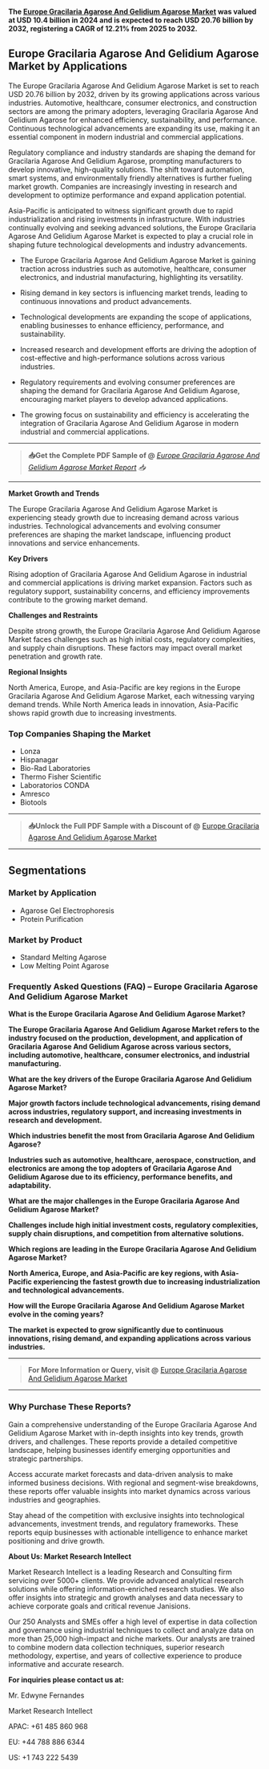 <p><strong>The <a href="https://www.marketresearchintellect.com/download-sample/?rid=585183&amp;utm_source=Pulse-April-Europe&amp;utm_medium=852">Europe Gracilaria Agarose And Gelidium Agarose Market</a> was valued at USD 10.4 billion in 2024 and is expected to reach USD 20.76 billion by 2032, registering a CAGR of 12.21% from 2025 to 2032.</strong></p><h2>Europe Gracilaria Agarose And Gelidium Agarose Market by Applications&nbsp;</h2><p><p>The Europe Gracilaria Agarose And Gelidium Agarose Market is set to reach USD 20.76 billion by 2032, driven by its growing applications across various industries. Automotive, healthcare, consumer electronics, and construction sectors are among the primary adopters, leveraging Gracilaria Agarose And Gelidium Agarose for enhanced efficiency, sustainability, and performance. Continuous technological advancements are expanding its use, making it an essential component in modern industrial and commercial applications.</p><p>Regulatory compliance and industry standards are shaping the demand for Gracilaria Agarose And Gelidium Agarose, prompting manufacturers to develop innovative, high-quality solutions. The shift toward automation, smart systems, and environmentally friendly alternatives is further fueling market growth. Companies are increasingly investing in research and development to optimize performance and expand application potential.</p><p>Asia-Pacific is anticipated to witness significant growth due to rapid industrialization and rising investments in infrastructure. With industries continually evolving and seeking advanced solutions, the Europe Gracilaria Agarose And Gelidium Agarose Market is expected to play a crucial role in shaping future technological developments and industry advancements.</p></p><ul><li><p>The Europe Gracilaria Agarose And Gelidium Agarose Market is gaining traction across industries such as automotive, healthcare, consumer electronics, and industrial manufacturing, highlighting its versatility.</p></li><li><p>Rising demand in key sectors is influencing market trends, leading to continuous innovations and product advancements.</p></li><li><p>Technological developments are expanding the scope of applications, enabling businesses to enhance efficiency, performance, and sustainability.</p></li><li><p>Increased research and development efforts are driving the adoption of cost-effective and high-performance solutions across various industries.</p></li><li><p>Regulatory requirements and evolving consumer preferences are shaping the demand for Gracilaria Agarose And Gelidium Agarose, encouraging market players to develop advanced applications.</p></li><li><p>The growing focus on sustainability and efficiency is accelerating the integration of Gracilaria Agarose And Gelidium Agarose in modern industrial and commercial applications.</p></li></ul><hr /><blockquote><p><strong><span class="font-[700]">📥Get the Complete PDF Sample of @ </span></strong><em><span class="font-[700]"><a href="https://www.marketresearchintellect.com/download-sample/?rid=585183&amp;utm_source=Pulse-April-Europe&amp;utm_medium=852" target="_blank" data-tracking-control-name="article-ssr-frontend-pulse_little-text-block" data-tracking-will-navigate="" data-test-link="">Europe Gracilaria Agarose And Gelidium Agarose Market Report</a>&nbsp;📥</span></em></p></blockquote><hr /><p class="" data-start="77" data-end="360"><strong data-start="77" data-end="105">Market Growth and Trends</strong></p><p class="" data-start="77" data-end="360">The Europe Gracilaria Agarose And Gelidium Agarose Market is experiencing steady growth due to increasing demand across various industries. Technological advancements and evolving consumer preferences are shaping the market landscape, influencing product innovations and service enhancements.</p><p class="" data-start="362" data-end="606"><strong data-start="362" data-end="377">Key Drivers</strong></p><p class="" data-start="362" data-end="606">Rising adoption of Gracilaria Agarose And Gelidium Agarose in industrial and commercial applications is driving market expansion. Factors such as regulatory support, sustainability concerns, and efficiency improvements contribute to the growing market demand.</p><p class="" data-start="608" data-end="849"><strong data-start="608" data-end="637">Challenges and Restraints</strong></p><p class="" data-start="608" data-end="849">Despite strong growth, the Europe Gracilaria Agarose And Gelidium Agarose Market faces challenges such as high initial costs, regulatory complexities, and supply chain disruptions. These factors may impact overall market penetration and growth rate.</p><p class="" data-start="851" data-end="1095"><strong data-start="851" data-end="872">Regional Insights</strong></p><p class="" data-start="851" data-end="1095">North America, Europe, and Asia-Pacific are key regions in the Europe Gracilaria Agarose And Gelidium Agarose Market, each witnessing varying demand trends. While North America leads in innovation, Asia-Pacific shows rapid growth due to increasing investments.</p><p><h3>Top Companies Shaping the  Market </h3><ul><li>Lonza</li><li>Hispanagar</li><li>Bio-Rad Laboratories</li><li>Thermo Fisher Scientific</li><li>Laboratorios CONDA</li><li>Amresco</li><li>Biotools</li></ul></p><hr /><blockquote><p><strong>📥Unlock the Full PDF Sample with a Discount of @</strong> <a href="https://www.marketresearchintellect.com/ask-for-discount/?rid=585183&amp;utm_source=Pulse-April-Europe&amp;utm_medium=852">Europe Gracilaria Agarose And Gelidium Agarose Market</a></p></blockquote><hr /><p><h2>Segmentations</h2><h3> Market by Application</h3><ul><li>Agarose Gel Electrophoresis</li><li>Protein Purification</li></ul><h3> Market by Product</h3><ul><li>Standard Melting Agarose</li><li>Low Melting Point Agarose</li></ul></p><h3><strong>Frequently Asked Questions (FAQ) &ndash; Europe Gracilaria Agarose And Gelidium Agarose Market</strong></h3><p><strong>What is the Europe Gracilaria Agarose And Gelidium Agarose Market?</strong></p><p><strong>The Europe Gracilaria Agarose And Gelidium Agarose Market refers to the industry focused on the production, development, and application of Gracilaria Agarose And Gelidium Agarose across various sectors, including automotive, healthcare, consumer electronics, and industrial manufacturing.</strong></p><p><strong>What are the key drivers of the Europe Gracilaria Agarose And Gelidium Agarose Market?</strong></p><p><strong>Major growth factors include technological advancements, rising demand across industries, regulatory support, and increasing investments in research and development.</strong></p><p><strong>Which industries benefit the most from Gracilaria Agarose And Gelidium Agarose?</strong></p><p><strong>Industries such as automotive, healthcare, aerospace, construction, and electronics are among the top adopters of Gracilaria Agarose And Gelidium Agarose due to its efficiency, performance benefits, and adaptability.</strong></p><p><strong>What are the major challenges in the Europe Gracilaria Agarose And Gelidium Agarose Market?</strong></p><p><strong>Challenges include high initial investment costs, regulatory complexities, supply chain disruptions, and competition from alternative solutions.</strong></p><p><strong>Which regions are leading in the Europe Gracilaria Agarose And Gelidium Agarose Market?</strong></p><p><strong>North America, Europe, and Asia-Pacific are key regions, with Asia-Pacific experiencing the fastest growth due to increasing industrialization and technological advancements.</strong></p><p><strong>How will the Europe Gracilaria Agarose And Gelidium Agarose Market evolve in the coming years?</strong></p><p><strong>The market is expected to grow significantly due to continuous innovations, rising demand, and expanding applications across various industries.</strong></p><hr /><blockquote><p><span class="font-[700]"><strong>For More Information or Query, visit&nbsp;@</strong>&nbsp;</span><span class="font-[700]"><a href="https://www.marketresearchintellect.com/product/gracilaria-agarose-and-gelidium-agarose-market/?utm_source=Linkedin&utm_medium=852" target="_blank" data-tracking-control-name="article-ssr-frontend-pulse_little-text-block" data-tracking-will-navigate="" data-test-link="">Europe Gracilaria Agarose And Gelidium Agarose Market</a></span></p></blockquote><hr /><h3><strong data-start="0" data-end="31">Why Purchase These Reports?</strong></h3><p class="" data-start="35" data-end="297">Gain a comprehensive understanding of the Europe Gracilaria Agarose And Gelidium Agarose Market with in-depth insights into key trends, growth drivers, and challenges. These reports provide a detailed competitive landscape, helping businesses identify emerging opportunities and strategic partnerships.</p><p class="" data-start="299" data-end="540">Access accurate market forecasts and data-driven analysis to make informed business decisions. With regional and segment-wise breakdowns, these reports offer valuable insights into market dynamics across various industries and geographies.</p><p class="" data-start="542" data-end="784">Stay ahead of the competition with exclusive insights into technological advancements, investment trends, and regulatory frameworks. These reports equip businesses with actionable intelligence to enhance market positioning and drive growth.</p><p><strong><span class="font-[700]">About Us: Market Research Intellect</span></strong></p><p><span class="">Market Research Intellect is a leading Research and Consulting firm servicing over 5000+ clients. We provide advanced analytical research solutions while offering information-enriched research studies.&nbsp;</span>We also offer insights into strategic and growth analyses and data necessary to achieve corporate goals and critical revenue Janisions.</p><p><span class="">Our 250 Analysts and SMEs offer a high level of expertise in data collection and governance using industrial techniques to collect and analyze data on more than 25,000 high-impact and niche markets. Our analysts are trained to combine modern data collection techniques, superior research methodology, expertise, and years of collective experience to produce informative and accurate research.</span></p><p><strong>For inquiries please contact us at:</strong></p><p>Mr. Edwyne Fernandes</p><p>Market Research Intellect</p><p>APAC: +61 485 860 968</p><p>EU: +44 788 886 6344</p><p>US: +1 743 222 5439</p>